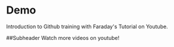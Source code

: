 # Demo

Introduction to Github training with Faraday's Tutorial on Youtube.

##Subheader
Watch more videos on youtube!
